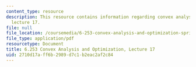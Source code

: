 ```yaml
---
content_type: resource
description: This resource contains information regarding convex analysis and optimization,
  lecture 17.
file: null
file_location: /coursemedia/6-253-convex-analysis-and-optimization-spring-2012/2710d17aff6b2989d7c1b2eac2af2c84_MIT6_253S12_lec17.pdf
file_type: application/pdf
resourcetype: Document
title: 6.253 Convex Analysis and Optimization, Lecture 17
uid: 2710d17a-ff6b-2989-d7c1-b2eac2af2c84
---
```

